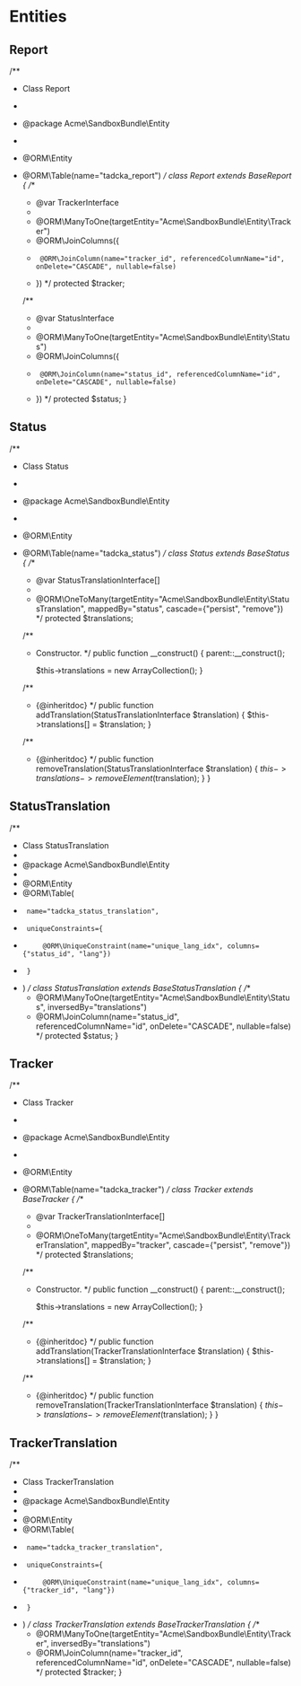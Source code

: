 Entities
==========

## Report

/**
 * Class Report
 *
 * @package Acme\SandboxBundle\Entity
 *
 * @ORM\Entity
 * @ORM\Table(name="tadcka_report")
 */
class Report extends BaseReport
{
    /**
     * @var TrackerInterface
     *
     * @ORM\ManyToOne(targetEntity="Acme\SandboxBundle\Entity\Tracker")
     * @ORM\JoinColumns({
     *      @ORM\JoinColumn(name="tracker_id", referencedColumnName="id", onDelete="CASCADE", nullable=false)
     * })
     */
    protected $tracker;

    /**
     * @var StatusInterface
     *
     * @ORM\ManyToOne(targetEntity="Acme\SandboxBundle\Entity\Status")
     * @ORM\JoinColumns({
     *      @ORM\JoinColumn(name="status_id", referencedColumnName="id", onDelete="CASCADE", nullable=false)
     * })
     */
    protected $status;
}

## Status

/**
 * Class Status
 *
 * @package Acme\SandboxBundle\Entity
 *
 * @ORM\Entity
 * @ORM\Table(name="tadcka_status")
 */
class Status extends BaseStatus
{
    /**
     * @var StatusTranslationInterface[]
     *
     * @ORM\OneToMany(targetEntity="Acme\SandboxBundle\Entity\StatusTranslation", mappedBy="status", cascade={"persist", "remove"})
     */
    protected $translations;

    /**
     * Constructor.
     */
    public function __construct()
    {
        parent::__construct();

        $this->translations = new ArrayCollection();
    }

    /**
     * {@inheritdoc}
     */
    public function addTranslation(StatusTranslationInterface $translation)
    {
        $this->translations[] = $translation;
    }

    /**
     * {@inheritdoc}
     */
    public function removeTranslation(StatusTranslationInterface $translation)
    {
        $this->translations->removeElement($translation);
    }
}

## StatusTranslation

/**
 * Class StatusTranslation
 *
 * @package Acme\SandboxBundle\Entity
 *
 * @ORM\Entity
 * @ORM\Table(
 *      name="tadcka_status_translation",
 *      uniqueConstraints={
 *          @ORM\UniqueConstraint(name="unique_lang_idx", columns={"status_id", "lang"})
 *      }
 * )
 */
class StatusTranslation extends BaseStatusTranslation
{
    /**
     * @ORM\ManyToOne(targetEntity="Acme\SandboxBundle\Entity\Status", inversedBy="translations")
     * @ORM\JoinColumn(name="status_id", referencedColumnName="id", onDelete="CASCADE", nullable=false)
     */
    protected $status;
}

## Tracker

/**
 * Class Tracker
 *
 * @package Acme\SandboxBundle\Entity
 *
 * @ORM\Entity
 * @ORM\Table(name="tadcka_tracker")
 */
class Tracker extends BaseTracker
{
    /**
     * @var TrackerTranslationInterface[]
     *
     * @ORM\OneToMany(targetEntity="Acme\SandboxBundle\Entity\TrackerTranslation", mappedBy="tracker", cascade={"persist", "remove"})
     */
    protected $translations;

    /**
     * Constructor.
     */
    public function __construct()
    {
        parent::__construct();

        $this->translations = new ArrayCollection();
    }

    /**
     * {@inheritdoc}
     */
    public function addTranslation(TrackerTranslationInterface $translation)
    {
        $this->translations[] = $translation;
    }

    /**
     * {@inheritdoc}
     */
    public function removeTranslation(TrackerTranslationInterface $translation)
    {
        $this->translations->removeElement($translation);
    }
}

## TrackerTranslation

/**
 * Class TrackerTranslation
 *
 * @package Acme\SandboxBundle\Entity
 *
 * @ORM\Entity
 * @ORM\Table(
 *      name="tadcka_tracker_translation",
 *      uniqueConstraints={
 *          @ORM\UniqueConstraint(name="unique_lang_idx", columns={"tracker_id", "lang"})
 *      }
 * )
 */
class TrackerTranslation extends BaseTrackerTranslation
{
    /**
     * @ORM\ManyToOne(targetEntity="Acme\SandboxBundle\Entity\Tracker", inversedBy="translations")
     * @ORM\JoinColumn(name="tracker_id", referencedColumnName="id", onDelete="CASCADE", nullable=false)
     */
    protected $tracker;
}
